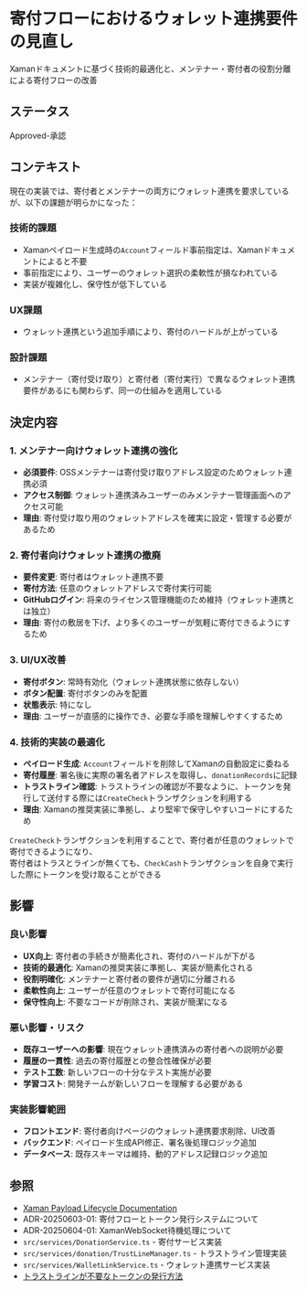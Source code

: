 # 寄付フローにおけるウォレット連携要件の見直し

Xamanドキュメントに基づく技術的最適化と、メンテナー・寄付者の役割分離による寄付フローの改善

## ステータス

Approved-承認

## コンテキスト

現在の実装では、寄付者とメンテナーの両方にウォレット連携を要求しているが、以下の課題が明らかになった：

### 技術的課題

- Xamanペイロード生成時の`Account`フィールド事前指定は、Xamanドキュメントによると不要
- 事前指定により、ユーザーのウォレット選択の柔軟性が損なわれている
- 実装が複雑化し、保守性が低下している

### UX課題

- ウォレット連携という追加手順により、寄付のハードルが上がっている

### 設計課題

- メンテナー（寄付受け取り）と寄付者（寄付実行）で異なるウォレット連携要件があるにも関わらず、同一の仕組みを適用している

## 決定内容

### 1. メンテナー向けウォレット連携の強化

- **必須要件**: OSSメンテナーは寄付受け取りアドレス設定のためウォレット連携必須
- **アクセス制御**: ウォレット連携済みユーザーのみメンテナー管理画面へのアクセス可能
- **理由**: 寄付受け取り用のウォレットアドレスを確実に設定・管理する必要があるため

### 2. 寄付者向けウォレット連携の撤廃

- **要件変更**: 寄付者はウォレット連携不要
- **寄付方法**: 任意のウォレットアドレスで寄付実行可能
- **GitHubログイン**: 将来のライセンス管理機能のため維持（ウォレット連携とは独立）
- **理由**: 寄付の敷居を下げ、より多くのユーザーが気軽に寄付できるようにするため

### 3. UI/UX改善

- **寄付ボタン**: 常時有効化（ウォレット連携状態に依存しない）
- **ボタン配置**: 寄付ボタンのみを配置
- **状態表示**: 特になし
- **理由**: ユーザーが直感的に操作でき、必要な手順を理解しやすくするため

### 4. 技術的実装の最適化

- **ペイロード生成**: `Account`フィールドを削除してXamanの自動設定に委ねる
- **寄付履歴**: 署名後に実際の署名者アドレスを取得し、`donationRecords`に記録
- **トラストライン確認**: トラストラインの確認が不要なように、トークンを発行して送付する際には`CreateCheck`トランザクションを利用する
- **理由**: Xamanの推奨実装に準拠し、より堅牢で保守しやすいコードにするため

`CreateCheck`トランザクションを利用することで、寄付者が任意のウォレットで寄付できるようになり、\
寄付者はトラスとラインが無くても、`CheckCash`トランザクションを自身で実行した際にトークンを受け取ることができる

## 影響

### 良い影響

- **UX向上**: 寄付者の手続きが簡素化され、寄付のハードルが下がる
- **技術的最適化**: Xamanの推奨実装に準拠し、実装が簡素化される
- **役割明確化**: メンテナーと寄付者の要件が適切に分離される
- **柔軟性向上**: ユーザーが任意のウォレットで寄付可能になる
- **保守性向上**: 不要なコードが削除され、実装が簡潔になる

### 悪い影響・リスク

- **既存ユーザーへの影響**: 現在ウォレット連携済みの寄付者への説明が必要
- **履歴の一貫性**: 過去の寄付履歴との整合性確保が必要
- **テスト工数**: 新しいフローの十分なテスト実施が必要
- **学習コスト**: 開発チームが新しいフローを理解する必要がある

### 実装影響範囲

- **フロントエンド**: 寄付者向けページのウォレット連携要求削除、UI改善
- **バックエンド**: ペイロード生成API修正、署名後処理ロジック追加
- **データベース**: 既存スキーマは維持、動的アドレス記録ロジック追加

## 参照

- [Xaman Payload Lifecycle Documentation](https://docs.xaman.dev/concepts/payloads-sign-requests/lifecycle)
- ADR-20250603-01: 寄付フローとトークン発行システムについて
- ADR-20250604-01: XamanWebSocket待機処理について
- `src/services/DonationService.ts` - 寄付サービス実装
- `src/services/donation/TrustLineManager.ts` - トラストライン管理実装
- `src/services/WalletLinkService.ts` - ウォレット連携サービス実装
- [トラストラインが不要なトークンの発行方法](https://chatgpt.com/share/6842ef03-be54-800f-8b20-fe3a6e80c32e)
